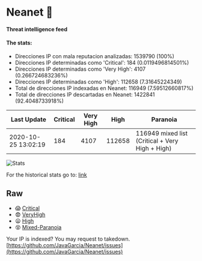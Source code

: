 # Neanet :hocho:
#### Threat intelligence feed
#### The stats:

- Direcciones IP con mala reputacion analizadas: 1539790 (100%)
- Direcciones IP determinadas como 'Critical':  184 (0.0119496814501%)
- Direcciones IP determinadas como 'Very High':  4107 (0.266724683236%)
- Direcciones IP determinadas como 'High':  112658 (7.31645224349)
- Total de direcciones IP indexadas en Neanet:  116949 (7.59512660817%)
- Total de direcciones IP descartadas en Neanet:  1422841 (92.4048733918%)

| Last Update | Critical | Very High | High | Paranoia |
| --- | --- | --- | --- | --- |
| 2020-10-25 13:02:19 | 184 | 4107 | 112658 | 116949 mixed list (Critical + Very High + High)|

![Stats](https://docs.google.com/spreadsheets/d/e/2PACX-1vSnaNMIXVabIpDJjufMlzH7poXnshF3mgd8Is1g9ytUEzVsP5my4Trn8f-xkoLLQ38xpL3HtmUexLo6/pubchart?oid=501124687&format=image)

For the historical stats go to: [link](/stats.csv)
## Raw
- :scream: [Critical](https://raw.githubusercontent.com/JavaGarcia/Neanet/master/blacklists/neanet_critical.txt)
- :fearful: [VeryHigh](https://raw.githubusercontent.com/JavaGarcia/Neanet/master/blacklists/neanet_veryHigh.txtt)
- :frowning: [High](https://raw.githubusercontent.com/JavaGarcia/Neanet/master/blacklists/neanet_high.txt)
- :dizzy_face: [Mixed-Paranoia](https://raw.githubusercontent.com/JavaGarcia/Neanet/master/blacklists/neanet_all.txt)


Your IP is indexed? You may request to takedown. [https://github.com/JavaGarcia/Neanet/issues](https://github.com/JavaGarcia/Neanet/issues)




























































































































































































































































































































































































































































































































































































































































































































































































































































































































































































































































































































































































































































































































































































































































































































































































































































































































